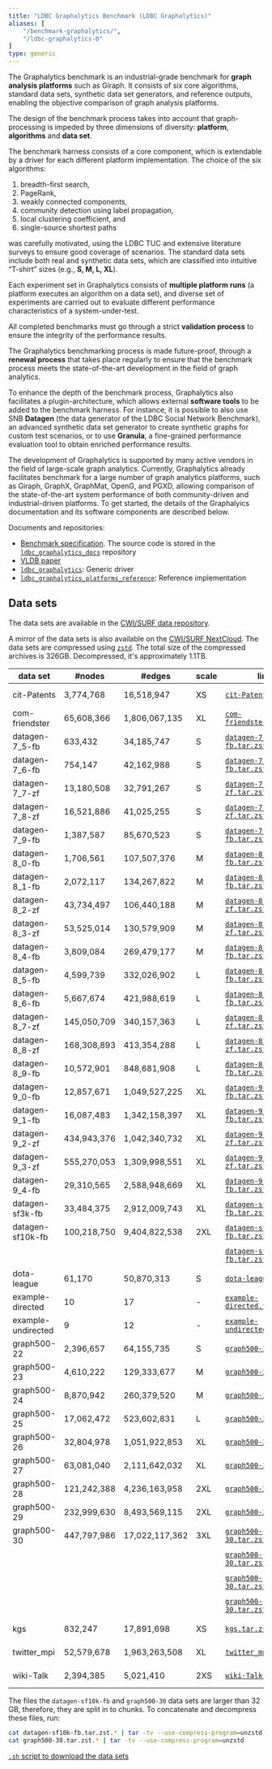 ```yaml
---
title: "LDBC Graphalytics Benchmark (LDBC Graphalytics)"
aliases: [
    "/benchmark-graphalytics/",
    "/ldbc-graphalytics-0"
]
type: generic
---
```


The Graphalytics benchmark is an industrial-grade benchmark for **graph
analysis platforms** such as Giraph. It consists of six core
algorithms, standard data sets, synthetic data set generators,
and reference outputs, enabling the objective comparison of graph
analysis platforms. 

The design of the benchmark process takes into account that
graph-processing is impeded by three dimensions of
diversity: **platform**,  **algorithms** and **data set**. 

The benchmark harness consists of a core component, which is extendable
by a driver for each different platform implementation. The choice of
the six algorithms:

1.  breadth-first search,
2.  PageRank,
3.  weakly connected components,
4.  community detection using label propagation,
5.  local clustering coefficient, and
6.  single-source shortest paths

was carefully motivated, using the LDBC TUC and extensive literature
surveys to ensure good coverage of scenarios. The standard data sets
include both real and synthetic data sets, which are classified into
intuitive “T-shirt” sizes (e.g., **S, M, L, XL**).

Each experiment set in Graphalytics consists of **multiple platform
runs** (a platform executes an algorithm on a data set), and diverse set
of experiments are carried out to evaluate different performance
characteristics of a system-under-test.

All completed benchmarks must go through a strict **validation process**
to ensure the integrity of the performance results.

The Graphalytics benchmarking process is made future-proof, through a
**renewal process** that takes place regularly to ensure that the
benchmark process meets the state-of-the-art development in the field of
graph analytics.

To enhance the depth of the benchmark process, Graphalytics also
facilitates a plugin-architecture, which allows external **software
tools** to be added to the benchmark harness. For instance, it is
possible to also use SNB **Datagen** (the data generator of the LDBC
Social Network Benchmark), an advanced synthetic data set generator to
create synthetic graphs for custom test scenarios, or to use
**Granula**, a fine-grained performance evaluation tool to obtain
enriched performance results.

The development of Graphalytics is supported by many active vendors in
the field of large-scale graph analytics. Currently, Graphalytics
already facilitates benchmark for a large number of graph analytics
platforms, such as Giraph, GraphX, GraphMat, OpenG, and PGXD, allowing
comparison of the state-of-the-art system performance of both
community-driven and industrial-driven platforms. To get started, the
details of the Graphalyics documentation and its software components are
described below.

Documents and repositories:

* [Benchmark specification](https://arxiv.org/pdf/2011.15028.pdf). The source code is stored in the [`ldbc_graphalytics_docs`](https://github.com/ldbc/ldbc_graphalytics_docs) repository
* [VLDB paper](http://www.vldb.org/pvldb/vol9/p1317-iosup.pdf)
* [`ldbc_graphalytics`](https://github.com/ldbc/ldbc_graphalytics): Generic driver
* [`ldbc_graphalytics_platforms_reference`](https://github.com/ldbc/ldbc_graphalytics_platforms_reference): Reference implementation

## Data sets

The data sets are available in the [CWI/SURF data repository](https://hdl.handle.net/11112/7ec6a51e-6fdb-bf8d-4507-456ccadc9291).

A mirror of the data sets is also available on the [CWI/SURF NextCloud](https://surfdrive.surf.nl/files/index.php/s/R8XkQNhVRLu9HaF).
The data sets are compressed using [`zstd`](https://github.com/facebook/zstd). The total size of the compressed archives is 326GB. Decompressed, it's approximately 1.1TB.

| data set | #nodes | #edges | scale | link | size |
|-|-|-|-|-|-|
| cit-Patents | 3,774,768 | 16,518,947 | XS | [`cit-Patents.tar.zst`](https://surfdrive.surf.nl/files/index.php/s/mhTyNV2wk5HNAf7/download) | 119.1 MB |
| com-friendster | 65,608,366 | 1,806,067,135 | XL | [`com-friendster.tar.zst`](https://surfdrive.surf.nl/files/index.php/s/z8PSwZwBma7etRg/download) | 6.7 GB |
| datagen-7_5-fb | 633,432 | 34,185,747 | S | [`datagen-7_5-fb.tar.zst`](https://surfdrive.surf.nl/files/index.php/s/ypGcsxzrBeh2YGb/download) | 162.3 MB |
| datagen-7_6-fb | 754,147 | 42,162,988 | S | [`datagen-7_6-fb.tar.zst`](https://surfdrive.surf.nl/files/index.php/s/pxl7rDvzDQJFhfc/download) | 200.0 MB |
| datagen-7_7-zf | 13,180,508 | 32,791,267 | S | [`datagen-7_7-zf.tar.zst`](https://surfdrive.surf.nl/files/index.php/s/sstTvqgcyhWVVPn/download) | 434.5 MB |
| datagen-7_8-zf | 16,521,886 | 41,025,255 | S | [`datagen-7_8-zf.tar.zst`](https://surfdrive.surf.nl/files/index.php/s/QPSagck1SZTbIA1/download) | 544.3 MB |
| datagen-7_9-fb | 1,387,587 | 85,670,523 | S | [`datagen-7_9-fb.tar.zst`](https://surfdrive.surf.nl/files/index.php/s/btdN4uMsW20YJmV/download) | 401.2 MB |
| datagen-8_0-fb | 1,706,561 | 107,507,376 | M | [`datagen-8_0-fb.tar.zst`](https://surfdrive.surf.nl/files/index.php/s/lPIRs3QIlrACz86/download) | 502.5 MB |
| datagen-8_1-fb | 2,072,117 | 134,267,822 | M | [`datagen-8_1-fb.tar.zst`](https://surfdrive.surf.nl/files/index.php/s/RB5vU9WUtzA00Nz/download) | 625.4 MB |
| datagen-8_2-zf | 43,734,497 | 106,440,188 | M | [`datagen-8_2-zf.tar.zst`](https://surfdrive.surf.nl/files/index.php/s/BdQESW3JPg2uMJH/download) | 1.4 GB |
| datagen-8_3-zf | 53,525,014 | 130,579,909 | M | [`datagen-8_3-zf.tar.zst`](https://surfdrive.surf.nl/files/index.php/s/35KImcT5RbnZZFb/download) | 1.7 GB |
| datagen-8_4-fb | 3,809,084 | 269,479,177 | M | [`datagen-8_4-fb.tar.zst`](https://surfdrive.surf.nl/files/index.php/s/2xB1K9hVe3JSTdH/download) | 1.2 GB |
| datagen-8_5-fb | 4,599,739 | 332,026,902 | L | [`datagen-8_5-fb.tar.zst`](https://surfdrive.surf.nl/files/index.php/s/2d8wUj9HGIzime3/download) | 1.5 GB |
| datagen-8_6-fb | 5,667,674 | 421,988,619 | L | [`datagen-8_6-fb.tar.zst`](https://surfdrive.surf.nl/files/index.php/s/yyJoaazDGKmLc0k/download) | 1.9 GB |
| datagen-8_7-zf | 145,050,709 | 340,157,363 | L | [`datagen-8_7-zf.tar.zst`](https://surfdrive.surf.nl/files/index.php/s/jik4NN4CDnUDmAG/download) | 4.6 GB |
| datagen-8_8-zf | 168,308,893 | 413,354,288 | L | [`datagen-8_8-zf.tar.zst`](https://surfdrive.surf.nl/files/index.php/s/Qmi35tpKSjovS5d/download) | 5.3 GB |
| datagen-8_9-fb | 10,572,901 | 848,681,908 | L | [`datagen-8_9-fb.tar.zst`](https://surfdrive.surf.nl/files/index.php/s/A8dCtfeqNgSyAOF/download) | 3.7 GB |
| datagen-9_0-fb | 12,857,671 | 1,049,527,225 | XL | [`datagen-9_0-fb.tar.zst`](https://surfdrive.surf.nl/files/index.php/s/RFkNmmIOewT3YSd/download) | 4.6 GB |
| datagen-9_1-fb | 16,087,483 | 1,342,158,397 | XL | [`datagen-9_1-fb.tar.zst`](https://surfdrive.surf.nl/files/index.php/s/7vJ0i7Ydj67loEL/download) | 5.8 GB |
| datagen-9_2-zf | 434,943,376 | 1,042,340,732 | XL | [`datagen-9_2-zf.tar.zst`](https://surfdrive.surf.nl/files/index.php/s/cT4SZT8frlaIkLI/download) | 13.7 GB |
| datagen-9_3-zf | 555,270,053 | 1,309,998,551 | XL | [`datagen-9_3-zf.tar.zst`](https://surfdrive.surf.nl/files/index.php/s/DE67JXHTN3jxM7O/download) | 17.4 GB |
| datagen-9_4-fb | 29,310,565 | 2,588,948,669 | XL | [`datagen-9_4-fb.tar.zst`](https://surfdrive.surf.nl/files/index.php/s/epHG26pswdJG4kQ/download) | 10.9 GB |
| datagen-sf3k-fb | 33,484,375 | 2,912,009,743 | XL | [`datagen-sf3k-fb.tar.zst`](https://surfdrive.surf.nl/files/index.php/s/5l6bQq9a6GjZBRq/download) | 12.9 GB |
| datagen-sf10k-fb | 100,218,750 | 9,404,822,538 | 2XL | [`datagen-sf10k-fb.tar.zst.000`](https://surfdrive.surf.nl/files/index.php/s/mQpAeUD4HIdh88R/download) | 32.0 GB |
| | | | | [`datagen-sf10k-fb.tar.zst.001`](https://surfdrive.surf.nl/files/index.php/s/bLthhT3tQytnlM0/download) | 27.4 GB |
| dota-league | 61,170 | 50,870,313 | S | [`dota-league.tar.zst`](https://surfdrive.surf.nl/files/index.php/s/oyOewICGppmn0Jq/download) | 114.3 MB |
| example-directed | 10 | 17 | - | [`example-directed.tar.zst`](https://surfdrive.surf.nl/files/index.php/s/7hGIIZ6nzxgi0dU/download) | 1.0 KB |
| example-undirected | 9 | 12 | - | [`example-undirected.tar.zst`](https://surfdrive.surf.nl/files/index.php/s/enKFbXmUBP2rxgB/download) | 1.0 KB |
| graph500-22 | 2,396,657 | 64,155,735 | S | [`graph500-22.tar.zst`](https://surfdrive.surf.nl/files/index.php/s/0ix5lmNLsUsbx5W/download) | 202.4 MB |
| graph500-23 | 4,610,222 | 129,333,677 | M | [`graph500-23.tar.zst`](https://surfdrive.surf.nl/files/index.php/s/IIDfjd1ALbWQKhD/download) | 410.6 MB |
| graph500-24 | 8,870,942 | 260,379,520 | M | [`graph500-24.tar.zst`](https://surfdrive.surf.nl/files/index.php/s/FmhO7Xwtd2VYHb9/download) | 847.7 MB |
| graph500-25 | 17,062,472 | 523,602,831 | L | [`graph500-25.tar.zst`](https://surfdrive.surf.nl/files/index.php/s/gDwvrZLQXHr9IN7/download) | 1.7 GB |
| graph500-26 | 32,804,978 | 1,051,922,853 | XL | [`graph500-26.tar.zst`](https://surfdrive.surf.nl/files/index.php/s/GE7kIyBL0PULiRK/download) | 3.4 GB |
| graph500-27 | 63,081,040 | 2,111,642,032 | XL | [`graph500-27.tar.zst`](https://surfdrive.surf.nl/files/index.php/s/l1FRzpAZ2uIddKq/download) | 7.2 GB |
| graph500-28 | 121,242,388 | 4,236,163,958 | 2XL | [`graph500-28.tar.zst`](https://surfdrive.surf.nl/files/index.php/s/n45KOpNrWZVon04/download) | 14.5 GB |
| graph500-29 | 232,999,630 | 8,493,569,115 | 2XL | [`graph500-29.tar.zst`](https://surfdrive.surf.nl/files/index.php/s/VSXkomtgPGwZMW4/download) | 29.7 GB |
| graph500-30 | 447,797,986 | 17,022,117,362 | 3XL | [`graph500-30.tar.zst.000`](https://surfdrive.surf.nl/files/index.php/s/07HY4YvhsFp3awr/download) | 32.0 GB |
| | | | | [`graph500-30.tar.zst.001`](https://surfdrive.surf.nl/files/index.php/s/QMy60s36HBYXliD/download) | 32.0 GB |
| | | | | [`graph500-30.tar.zst.002`](https://surfdrive.surf.nl/files/index.php/s/K0SsxPKogKZu86P/download) | 32.0 GB |
| | | | | [`graph500-30.tar.zst.003`](https://surfdrive.surf.nl/files/index.php/s/E5ZgpdUyDxVMP9O/download) | 10.5 GB |
| kgs | 832,247 | 17,891,698 | XS | [`kgs.tar.zst`](https://surfdrive.surf.nl/files/index.php/s/L59W21l2jUzAOGf/download) | 65.7 MB |
| twitter_mpi | 52,579,678 | 1,963,263,508 | XL | [`twitter_mpi.tar.zst`](https://surfdrive.surf.nl/files/index.php/s/keuUstVmhPAIW3A/download) | 5.7 GB |
| wiki-Talk | 2,394,385 | 5,021,410 | 2XS | [`wiki-Talk.tar.zst`](https://surfdrive.surf.nl/files/index.php/s/c5dT1fwzXaNHT8j/download) | 34.9 MB |

The files the `datagen-sf10k-fb` and `graph500-30` data sets are larger than 32 GB, therefore, they are split in to chunks. To concatenate and decompress these files, run:

```bash
cat datagen-sf10k-fb.tar.zst.* | tar -tv --use-compress-program=unzstd
cat graph500-30.tar.zst.* | tar -tv --use-compress-program=unzstd
```

[`.sh` script to download the data sets](/scripts/download-graphalytics-data-sets.sh)
